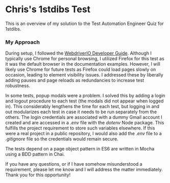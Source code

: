 # Chris's 1stdibs Test  

This is an overview of my solution to the Test Automation Engineer Quiz for 1stdibs.
  
### My Approach  
  
During setup, I followed the [WebdriverIO Developer Guide](http://webdriver.io/guide.html). Although I typically use Chrome for personal browsing, I utilized Firefox for this test as it was the default browser in the documentation examples. However, I will likely use Chrome for future tests as Firefox could load pages slowly on occasion, leading to element visibility issues. I addressed these by liberally adding pauses and page reloads as redundancies to increase test robustness.  
  
In some tests, popup modals were a problem. I solved this by adding a login and logout procedure to each test (the modals did not appear when logged in). This considerably lengthens the time for each test, but logging in and out modularizes each test in case it needs to be run separately from the others. The login credentials are associated with a dummy Gmail account I created and are accessed in a *.env* file with the *dotenv* Node package. This fulfills the project requirement to store such variables elsewhere. If this were a real project in a public repository, I would also add the *.env* file to a *.gitignore* file so the credentials would remain secure. 
  
The tests depend on a page object pattern in ES6 are written in Mocha using a BDD pattern in Chai.  
    
If you have any questions, or if I have somehow misunderstood a requirement, please let me know and I will address the matter immediately. Thank you for this opportunity!
